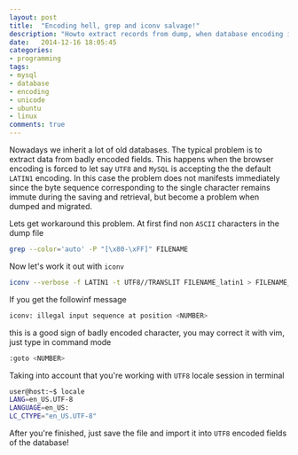 ```yaml
---
layout: post
title:  "Encoding hell, grep and iconv salvage!"
description: "Howto extract records from dump, when database encoding is different to one set on the connection"
date:   2014-12-16 18:05:45
categories:
- programming
tags:
- mysql
- database
- encoding
- unicode
- ubuntu
- linux
comments: true
---
```


Nowadays we inherit a lot of old databases. 
The typical problem is to extract data from badly encoded fields. 
This happens when the browser encoding is forced to let say `UTF8` 
and `MySQL` is accepting the the default `LATIN1` encoding. In this case
the problem does not manifests immediately since the byte sequence corresponding to 
the single character remains immute during the saving and retrieval, but become a problem 
when dumped and migrated. 

Lets get workaround this problem. At first find non `ASCII` characters in the dump file 

```bash
grep --color='auto' -P "[\x80-\xFF]" FILENAME
```

Now let's work it out with `iconv`

```bash
iconv --verbose -f LATIN1 -t UTF8//TRANSLIT FILENAME_latin1 > FILENAME_utf8
```

If you get the followinf message

```bash
iconv: illegal input sequence at position <NUMBER>
```

this is a good sign of badly encoded character, you may correct it with vim, just type in command mode

```bash
:goto <NUMBER>
```

Taking into account that you're working with `UTF8` locale session in terminal

```bash
user@host:~$ locale 
LANG=en_US.UTF-8
LANGUAGE=en_US:
LC_CTYPE="en_US.UTF-8"
```

After you're finished, just save the file and import it into `UTF8` encoded fields of the database!
